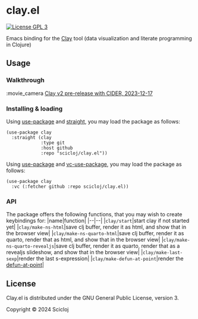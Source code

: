 # clay.el

[![License GPL 3][badge-license]](http://www.gnu.org/licenses/gpl-3.0.txt)

Emacs binding for the [Clay](https://scicloj.github.io/clay/) tool (data visualization and literate programming in Clojure)


## Usage

### Walkthrough

:movie_camera [Clay v2 pre-release with CIDER, 2023-12-17](https://www.youtube.com/watch?v=fd4kjlws6Ts)

### Installing & loading

Using [use-package](https://github.com/jwiegley/use-package) and [straight](https://github.com/radian-software/straight.el), you may load the package as follows:

```elisp
(use-package clay
  :straight (clay
             :type git
             :host github
             :repo "scicloj/clay.el"))
```

Using [use-package](https://github.com/jwiegley/use-package) and [vc-use-package](https://github.com/slotThe/vc-use-package), you may load the package as follows:

```elisp
(use-package clay
  :vc (:fetcher github :repo scicloj/clay.el))
```
  
### API
  
  The package offers the following functions, that you may wish to create keybindings for:
  |name|function|
  |--|--|
  |`clay/start`|start clay if not started yet|
  |`clay/make-ns-html`|save clj buffer, render it as html, and show that in the browser view|
  |`clay/make-ns-quarto-html`|save clj buffer, render it as quarto, render that as html, and show that in the browser view|
  |`clay/make-ns-quarto-revealjs`|save clj buffer, render it as quarto, render that as a revealjs slideshow, and show that in the browser view|
  |`clay/make-last-sexp`|render the last s-expression|
  |`clay/make-defun-at-point`|render the [defun-at-point](https://www.emacswiki.org/emacs/ThingAtPoint)|

## License

Clay.el is distributed under the GNU General Public License, version 3.

Copyright © 2024 Scicloj

[badge-license]: https://img.shields.io/badge/license-GPL_3-green.svg
